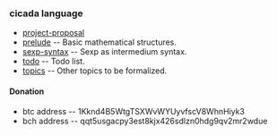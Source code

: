 ### cicada language

- [project-proposal](https://xieyuheng.github.io/cicada)
- [prelude](https://xieyuheng.github.io/cicada/prelude) -- Basic mathematical structures.
- [sexp-syntax](https://xieyuheng.github.io/cicada/sexp-syntax) -- Sexp as intermedium syntax.
- [todo](https://xieyuheng.github.io/cicada/todo) -- Todo list.
- [topics](https://xieyuheng.github.io/cicada/topics) -- Other topics to be formalized.

#### Donation

- btc address -- 1Kknd4B5WtgTSXWvWYUyvfscV8WhnHiyk3
- bch address -- qqt5usgacpy3est8kjx426sdlzn0hdg9qv2mr2wdue
